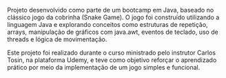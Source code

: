 Projeto desenvolvido como parte de um bootcamp em Java, baseado no clássico jogo da cobrinha (Snake Game).
O jogo foi construído utilizando a linguagem Java e explorando conceitos como estruturas de repetição, arrays, manipulação de gráficos com java.awt, eventos de teclado, uso de threads e lógica de movimentação.

Este projeto foi realizado durante o curso ministrado pelo instrutor Carlos Tosin, na plataforma Udemy, e teve como objetivo reforçar o aprendizado prático por meio da implementação de um jogo simples e funcional.
